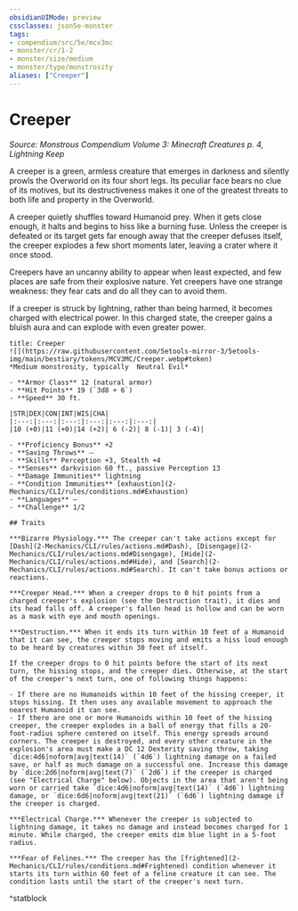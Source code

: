 ```yaml
---
obsidianUIMode: preview
cssclasses: json5e-monster
tags:
- compendium/src/5e/mcv3mc
- monster/cr/1-2
- monster/size/medium
- monster/type/monstrosity
aliases: ["Creeper"]
---
```

# Creeper
*Source: Monstrous Compendium Volume 3: Minecraft Creatures p. 4, Lightning Keep*  

A creeper is a green, armless creature that emerges in darkness and silently prowls the Overworld on its four short legs. Its peculiar face bears no clue of its motives, but its destructiveness makes it one of the greatest threats to both life and property in the Overworld.

A creeper quietly shuffles toward Humanoid prey. When it gets close enough, it halts and begins to hiss like a burning fuse. Unless the creeper is defeated or its target gets far enough away that the creeper defuses itself, the creeper explodes a few short moments later, leaving a crater where it once stood.

Creepers have an uncanny ability to appear when least expected, and few places are safe from their explosive nature. Yet creepers have one strange weakness: they fear cats and do all they can to avoid them.

If a creeper is struck by lightning, rather than being harmed, it becomes charged with electrical power. In this charged state, the creeper gains a bluish aura and can explode with even greater power.

```ad-statblock
title: Creeper
![](https://raw.githubusercontent.com/5etools-mirror-3/5etools-img/main/bestiary/tokens/MCV3MC/Creeper.webp#token)
*Medium monstrosity, typically  Neutral Evil*

- **Armor Class** 12 (natural armor)
- **Hit Points** 19 (`3d8 + 6`)
- **Speed** 30 ft.

|STR|DEX|CON|INT|WIS|CHA|
|:---:|:---:|:---:|:---:|:---:|:---:|
|10 (+0)|11 (+0)|14 (+2)| 6 (-2)| 8 (-1)| 3 (-4)|

- **Proficiency Bonus** +2
- **Saving Throws** ⏤
- **Skills** Perception +3, Stealth +4
- **Senses** darkvision 60 ft., passive Perception 13
- **Damage Immunities** lightning
- **Condition Immunities** [exhaustion](2-Mechanics/CLI/rules/conditions.md#Exhaustion)
- **Languages** —
- **Challenge** 1/2

## Traits

***Bizarre Physiology.*** The creeper can't take actions except for [Dash](2-Mechanics/CLI/rules/actions.md#Dash), [Disengage](2-Mechanics/CLI/rules/actions.md#Disengage), [Hide](2-Mechanics/CLI/rules/actions.md#Hide), and [Search](2-Mechanics/CLI/rules/actions.md#Search). It can't take bonus actions or reactions.

***Creeper Head.*** When a creeper drops to 0 hit points from a charged creeper's explosion (see the Destruction trait), it dies and its head falls off. A creeper's fallen head is hollow and can be worn as a mask with eye and mouth openings.

***Destruction.*** When it ends its turn within 10 feet of a Humanoid that it can see, the creeper stops moving and emits a hiss loud enough to be heard by creatures within 30 feet of itself.

If the creeper drops to 0 hit points before the start of its next turn, the hissing stops, and the creeper dies. Otherwise, at the start of the creeper's next turn, one of following things happens:

- If there are no Humanoids within 10 feet of the hissing creeper, it stops hissing. It then uses any available movement to approach the nearest Humanoid it can see.  
- If there are one or more Humanoids within 10 feet of the hissing creeper, the creeper explodes in a ball of energy that fills a 20-foot-radius sphere centered on itself. This energy spreads around corners. The creeper is destroyed, and every other creature in the explosion's area must make a DC 12 Dexterity saving throw, taking `dice:4d6|noform|avg|text(14)` (`4d6`) lightning damage on a failed save, or half as much damage on a successful one. Increase this damage by `dice:2d6|noform|avg|text(7)` (`2d6`) if the creeper is charged (see "Electrical Charge" below). Objects in the area that aren't being worn or carried take `dice:4d6|noform|avg|text(14)` (`4d6`) lightning damage, or `dice:6d6|noform|avg|text(21)` (`6d6`) lightning damage if the creeper is charged.  

***Electrical Charge.*** Whenever the creeper is subjected to lightning damage, it takes no damage and instead becomes charged for 1 minute. While charged, the creeper emits dim blue light in a 5-foot radius.

***Fear of Felines.*** The creeper has the [frightened](2-Mechanics/CLI/rules/conditions.md#Frightened) condition whenever it starts its turn within 60 feet of a feline creature it can see. The condition lasts until the start of the creeper's next turn.
```
^statblock